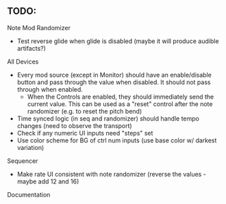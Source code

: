 ## TODO:
Note Mod Randomizer
* Test reverse glide when glide is disabled (maybe it will produce audible artifacts?)

All Devices
* Every mod source (except in Monitor) should have an enable/disable button and pass through the value when disabled. It should not pass through when enabled.
  - When the Controls are enabled, they should immediately send the current value. This can be used as a "reset" control after the note randomizer (e.g. to reset the pitch bend)
* Time synced logic (in seq and randomizer) should handle tempo changes (need to observe the transport)
* Check if any numeric UI inputs need "steps" set
* Use color scheme for BG of ctrl num inputs (use base color w/ darkest variation)

Sequencer
* Make rate UI consistent with note randomizer (reverse the values - maybe add 12 and 16)

Documentation
